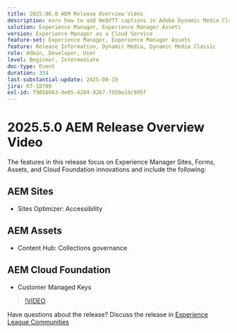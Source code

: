 ```yaml
---
title: 2025.06.0 AEM Release Overview Video
description: earn how to add WebVTT captions in Adobe Dynamic Media Classic to improve accessibility, SEO, and global reach for your videos.
solution: Experience Manager, Experience Manager Assets
version: Experience Manager as a Cloud Service
feature-set: Experience Manager, Experience Manager Assets
feature: Release Information, Dynamic Media, Dynamic Media Classic
role: Admin, Developer, User
level: Beginner, Intermediate
doc-type: Event
duration: 334
last-substantial-update: 2025-08-19
jira: KT-18780
exl-id: f9856083-de05-4284-9267-7950e14c995f
---
```

# 2025.5.0 AEM Release Overview Video

The features in this release focus on Experience Manager Sites, Forms, Assets, and Cloud Foundation innovations and include the following:

## AEM Sites 

* Sites Optimizer: Accessibility

## AEM Assets 

* Content Hub: Collections governance

## AEM Cloud Foundation

* Customer Managed Keys

>[!VIDEO](https://video.tv.adobe.com/v/3470878/?learn=on&enablevpops)

Have questions about the release?  Discuss the release in [Experience League Communities](https://adobe.ly/41aKNSd)
